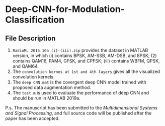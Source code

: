 # Deep-CNN-for-Modulation-Classification

## File Description

1. `RadioML 2016.10a (i)-(iii).zip` provides the dataset in MATLAB version, in which (i) contains BPSK, AM-SSB, AM-DSB, and 8PSK; (2) contains QAM16, PAM4, GFSK, and CPFSK; (iii) contains WBFM, QPSK, and QAM64.
2. The `convolution kernes at 1st and 4th layers` gives all the visualized convolution kernels.
3. The `deep CNN.mat` is the covergent deep CNN model trained with proposed data augmentation method.
4. The `test.m` is used to evaluate the performance of deep CNN and should be run in MATLAB 2019a.

P.s. The manuscript has been submitted to the *Multidimensional Systems and Signal Processing*, and full source code will be published after the paper has been accepted.
